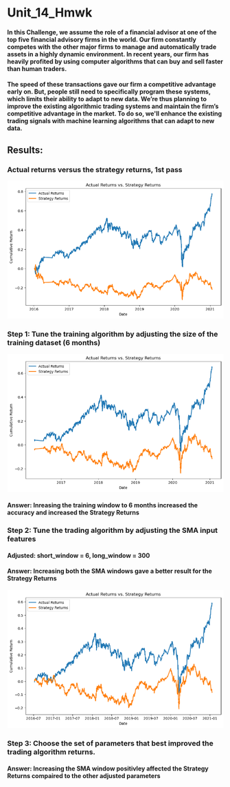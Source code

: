 # Unit_14_Hmwk

#### In this Challenge, we assume the role of a financial advisor at one of the top five financial advisory firms in the world. Our firm constantly competes with the other major firms to manage and automatically trade assets in a highly dynamic environment. In recent years, our firm has heavily profited by using computer algorithms that can buy and sell faster than human traders.

#### The speed of these transactions gave our firm a competitive advantage early on. But, people still need to specifically program these systems, which limits their ability to adapt to new data. We’re thus planning to improve the existing algorithmic trading systems and maintain the firm’s competitive advantage in the market. To do so, we'll enhance the existing trading signals with machine learning algorithms that can adapt to new data.

## Results:


### Actual returns versus the strategy returns, 1st pass

![Actual returns versus the strategy returns - 3 months](Resources_and_images/Returns_v_Strategy_Returns.png)


### Step 1: Tune the training algorithm by adjusting the size of the training dataset (6 months)

![Actual returns versus the strategy returns - 6 months](Resources_and_images/date_offset_6months.png)

#### Answer: Inreasing the training window to 6 months increased the accuracy and increased the Strategy Returns

### Step 2: Tune the trading algorithm by adjusting the SMA input features
#### Adjusted: short_window = 6, long_window = 300
#### Answer: Increasing both the SMA windows gave a better result for the Strategy Returns

![Actual returns versus the strategy returns - increased SMA](Resources_and_images/increased_SMA_windows.png)

### Step 3: Choose the set of parameters that best improved the trading algorithm returns. 
#### Answer: Increasing the SMA window positivley affected the Strategy Returns compaired to the other adjusted parameters